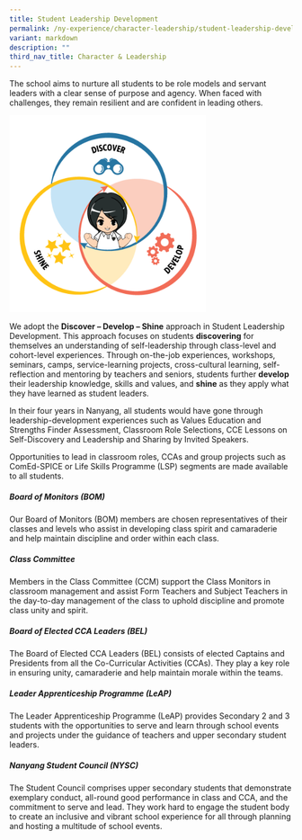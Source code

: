 ```yaml
---
title: Student Leadership Development
permalink: /ny-experience/character-leadership/student-leadership-development/
variant: markdown
description: ""
third_nav_title: Character & Leadership
---
```

The school aims to nurture all students to be role models and servant leaders with a clear sense of purpose and agency. When faced with challenges, they remain resilient and are confident in leading others. 

<img style="width:350px" src="/images/dds-icons.png">

We adopt the **Discover – Develop – Shine** approach in Student Leadership Development. This approach focuses on students **discovering** for themselves an understanding of self-leadership through class-level and cohort-level experiences. Through on-the-job experiences, workshops, seminars, camps, service-learning projects, cross-cultural learning, self-reflection and mentoring by teachers and seniors, students further **develop** their leadership knowledge, skills and values, and **shine** as they apply what they have learned as student leaders.

In their four years in Nanyang, all students would have gone through leadership-development experiences such as Values Education and Strengths Finder Assessment, Classroom Role Selections, CCE Lessons on Self-Discovery and Leadership and Sharing by Invited Speakers. 

Opportunities to lead in classroom roles, CCAs and group projects such as ComEd-SPICE or Life Skills Programme (LSP) segments are made available to all students. 

##### Board of Monitors (BOM) 
Our Board of Monitors (BOM) members are chosen representatives of their classes and levels who assist in developing class spirit and camaraderie and help maintain discipline and order within each class.

##### Class Committee 
Members in the Class Committee (CCM) support the Class Monitors in classroom management and assist Form Teachers and Subject Teachers in the day-to-day management of the class to uphold discipline and promote class unity and spirit.

##### Board of Elected CCA Leaders (BEL) 
The Board of Elected CCA Leaders (BEL) consists of elected Captains and Presidents from all the Co-Curricular Activities (CCAs). They play a key role in ensuring unity, camaraderie and help maintain morale within the teams.

##### Leader Apprenticeship Programme (LeAP) 
The Leader Apprenticeship Programme (LeAP) provides Secondary 2 and 3 students with the opportunities to serve and learn through school events and projects under the guidance of teachers and upper secondary student leaders.

##### Nanyang Student Council (NYSC) 
The Student Council comprises upper secondary students that demonstrate exemplary conduct, all-round good performance in class and CCA, and the commitment to serve and lead. They work hard to engage the student body to create an inclusive and vibrant school experience for all through planning and hosting a multitude of school events.